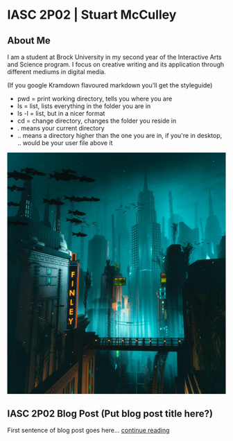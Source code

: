 # IASC 2P02 | Stuart McCulley

## About Me

I am a student at Brock University in my second year of the Interactive Arts and Science program.  I focus on creative writing and its application through different mediums in digital media.

(If you google Kramdown flavoured markdown you'll get the styleguide)
* pwd = print working directory, tells you where you are
* ls = list, lists everything in the folder you are in
* ls -l = list, but in a nicer format
* cd = change directory, changes the folder you reside in
* . means your current directory
* .. means a directory higher than the one you are in, if you're in desktop, .. would be your user file above it

![](imagez/Rapture.jpg)

## IASC 2P02 Blog Post (Put blog post title here?)
First sentence of blog post goes here... [continue reading](blog)
